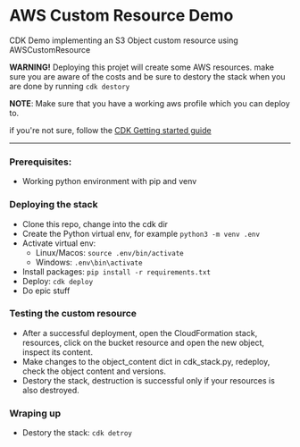 # AWS Custom Resource Demo
CDK Demo implementing an S3 Object custom resource using AWSCustomResource  

**WARNING!** Deploying this projet will create some AWS resources. make sure you are aware of the costs and be sure to destory the stack when you are done by running `cdk destory`

**NOTE**: Make sure that you have a working aws profile which you can deploy to.

if you're not sure, follow the [CDK Getting started guide](https://docs.aws.amazon.com/cdk/latest/guide/getting_started.html)

---

### Prerequisites:
* Working python environment with pip and venv

### Deploying the stack
* Clone this repo, change into the cdk dir
* Create the Python virtual env, for example `python3 -m venv .env`
* Activate virtual env: 
   * Linux/Macos: `source .env/bin/activate`
   * Windows: `.env\bin\activate`
* Install packages: `pip install -r requirements.txt`
* Deploy: `cdk deploy`
* Do epic stuff

### Testing the custom resource
* After a successful deployment, open the CloudFormation stack, resources, click on the bucket resource and open the new object, inspect its content.
* Make changes to the object_content dict in cdk_stack.py, redeploy, check the object content and versions.
* Destory the stack, destruction is successful only if your resources is also destroyed.

### Wraping up
* Destory the stack: `cdk detroy`




